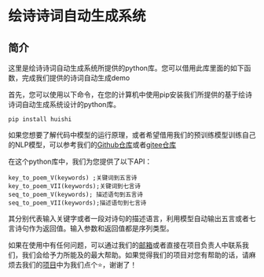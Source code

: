 # 绘诗诗词自动生成系统

## 简介
这里是绘诗诗词自动生成系统所提供的python库。您可以借用此库里面的如下函数，完成我们提供的诗词自动生成demo

首先，您可以使用以下命令，在您的计算机中使用pip安装我们所提供的基于绘诗诗词自动生成系统设计的python库。
    
    pip install huishi

如果您想要了解代码中模型的运行原理，或者希望借用我们的预训练模型训练自己的NLP模型，可以参考我们的[Github仓库](https://github.com/123xnc/keywords_to_poem)或者[gitee仓库](https://gitee.com/wangshixincheng/keywords_to_poem)

在这个python库中，我们为您提供了以下API：

    key_to_poem_V(keywords) ;关键词到五言诗
    key_to_poem_VII(keywords);关键词到七言诗
    seq_to_poem_V(keywords); 描述语句到五言诗
    seq_to_poem_VII(keywords);描述语句到七言诗
其分别代表输入关键字或者一段对诗句的描述语言，利用模型自动输出五言或者七言诗句作为返回值。输入参数和返回值都是序列类型。

如果在使用中有任何问题，可以通过我们的[邮箱](2020302111360@whu.edu.cn)或者直接在项目负责人中联系我们，我们会给予力所能及的最大帮助。如果觉得我们的项目对您有帮助的话，请麻烦去我们的[项目](https://github.com/123xnc/keywords_to_poem)中为我们点个⭐，谢谢了！